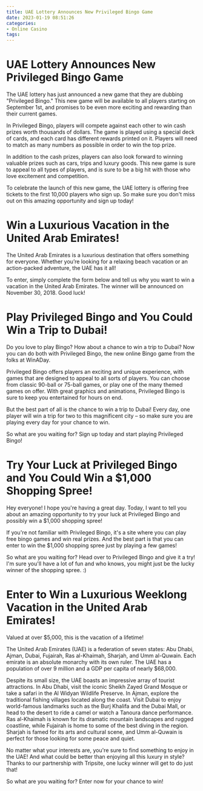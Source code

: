 ```yaml
---
title: UAE Lottery Announces New Privileged Bingo Game
date: 2023-01-19 08:51:26
categories:
- Online Casino
tags:
---
```



#  UAE Lottery Announces New Privileged Bingo Game

The UAE lottery has just announced a new game that they are dubbing "Privileged Bingo." This new game will be available to all players starting on September 1st, and promises to be even more exciting and rewarding than their current games.

In Privileged Bingo, players will compete against each other to win cash prizes worth thousands of dollars. The game is played using a special deck of cards, and each card has different rewards printed on it. Players will need to match as many numbers as possible in order to win the top prize.

In addition to the cash prizes, players can also look forward to winning valuable prizes such as cars, trips and luxury goods. This new game is sure to appeal to all types of players, and is sure to be a big hit with those who love excitement and competition.

To celebrate the launch of this new game, the UAE lottery is offering free tickets to the first 10,000 players who sign up. So make sure you don't miss out on this amazing opportunity and sign up today!

#  Win a Luxurious Vacation in the United Arab Emirates!

The United Arab Emirates is a luxurious destination that offers something for everyone. Whether you’re looking for a relaxing beach vacation or an action-packed adventure, the UAE has it all!

To enter, simply complete the form below and tell us why you want to win a vacation in the United Arab Emirates. The winner will be announced on November 30, 2018. Good luck!

#  Play Privileged Bingo and You Could Win a Trip to Dubai!

Do you love to play Bingo? How about a chance to win a trip to Dubai? Now you can do both with Privileged Bingo, the new online Bingo game from the folks at WinADay.

Privileged Bingo offers players an exciting and unique experience, with games that are designed to appeal to all sorts of players. You can choose from classic 90-ball or 75-ball games, or play one of the many themed games on offer. With great graphics and animations, Privileged Bingo is sure to keep you entertained for hours on end.

But the best part of all is the chance to win a trip to Dubai! Every day, one player will win a trip for two to this magnificent city – so make sure you are playing every day for your chance to win.

So what are you waiting for? Sign up today and start playing Privileged Bingo!

#  Try Your Luck at Privileged Bingo and You Could Win a $1,000 Shopping Spree!

Hey everyone! I hope you're having a great day. Today, I want to tell you about an amazing opportunity to try your luck at Privileged Bingo and possibly win a $1,000 shopping spree!

If you're not familiar with Privileged Bingo, it's a site where you can play free bingo games and win real prizes. And the best part is that you can enter to win the $1,000 shopping spree just by playing a few games!

So what are you waiting for? Head over to Privileged Bingo and give it a try! I'm sure you'll have a lot of fun and who knows, you might just be the lucky winner of the shopping spree. :)

#  Enter to Win a Luxurious Weeklong Vacation in the United Arab Emirates!

Valued at over $5,000, this is the vacation of a lifetime!

The United Arab Emirates (UAE) is a federation of seven states: Abu Dhabi, Ajman, Dubai, Fujairah, Ras al-Khaimah, Sharjah, and Umm al-Quwain. Each emirate is an absolute monarchy with its own ruler. The UAE has a population of over 9 million and a GDP per capita of nearly $68,000.

Despite its small size, the UAE boasts an impressive array of tourist attractions. In Abu Dhabi, visit the iconic Sheikh Zayed Grand Mosque or take a safari in the Al Widyan Wildlife Preserve. In Ajman, explore the traditional fishing villages located along the coast. Visit Dubai to enjoy world-famous landmarks such as the Burj Khalifa and the Dubai Mall, or head to the desert to ride a camel or watch a Tanoura dance performance. Ras al-Khaimah is known for its dramatic mountain landscapes and rugged coastline, while Fujairah is home to some of the best diving in the region. Sharjah is famed for its arts and cultural scene, and Umm al-Quwain is perfect for those looking for some peace and quiet.

No matter what your interests are, you're sure to find something to enjoy in the UAE! And what could be better than enjoying all this luxury in style? Thanks to our partnership with Tripsite, one lucky winner will get to do just that!

So what are you waiting for? Enter now for your chance to win!